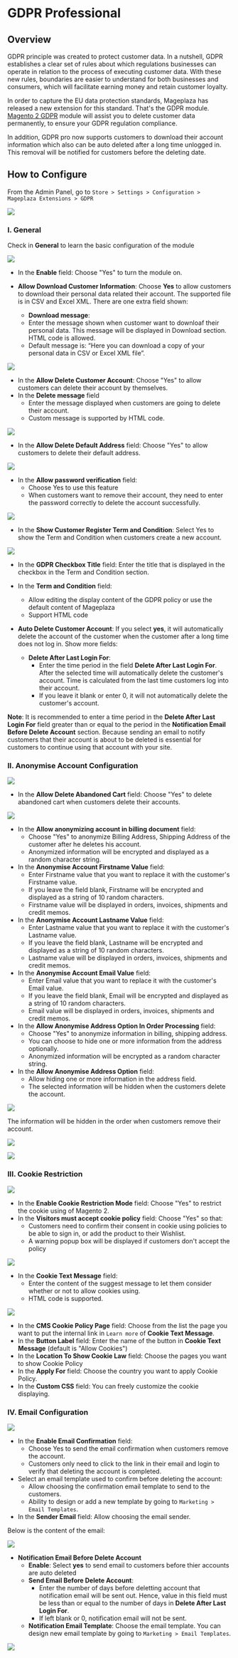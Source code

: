 # GDPR Professional

## Overview 
GDPR principle was created to protect customer data. In a nutshell, GDPR establishes a clear set of rules about which regulations businesses can operate in relation to the process of executing customer data. With these new rules, boundaries are easier to understand for both businesses and consumers, which will facilitate earning money and retain customer loyalty.

In order to capture the EU data protection standards, Mageplaza has released a new extension for this standard. That's the GDPR module. [Magento 2 GDPR](https://github.com/mageplaza/magento-2-gdpr) module will assist you to delete customer data permanently, to ensure your GDPR regulation compliance.

In addition, GDPR pro now supports customers to download their account information which also can be auto deleted after a long time unlogged in. This removal will be notified for customers before the deleting date. 

## How to Configure

From the Admin Panel, go to ``Store > Settings > Configuration > Mageplaza Extensions > GDPR``

![](https://i.imgur.com/aN4IQZu.png)

### I. General 
Check in **General** to learn the basic configuration of the module

![](https://i.imgur.com/heiaCzf.png)

* In the **Enable** field: Choose "Yes" to turn the module on.
* **Allow Download Customer Information**: Choose **Yes** to allow customers to download their personal data related their account. The supported file is in CSV and Excel XML. There are one extra field shown:

  * **Download message**: 
  * Enter the message shown when customer want to downloaf their personal data. This message will be displayed in Download section. HTML code is allowed.
  * Default message is: “Here you can download a copy of your personal data in CSV or Excel XML file”.

![](https://i.imgur.com/dSvs8eu.png)

* In the **Allow Delete Customer Account**: Choose "Yes" to allow customers can delete their account by themselves.
* In the **Delete message** field
  * Enter the message displayed when customers are going to delete their account.
  * Custom message is supported by HTML code.

![](https://i.imgur.com/SuWVlKw.png)

* In the **Allow Delete Default Address** field: Choose "Yes" to allow customers to delete their default address.

![](https://i.imgur.com/CccsEGQ.png)

* In the **Allow password verification** field:
  * Choose Yes to use this feature
  * When customers want to remove their account, they need to enter the password correctly to delete the account successfully.
  
![](https://i.imgur.com/SoTXGCv.png)

* In the **Show Customer Register Term and Condition**: Select Yes to show the Term and Condition when customers create a new account.

![](https://i.imgur.com/1zDzGns.png)

* In the **GDPR Checkbox Title** field: Enter the title that is displayed in the checkbox in the Term and Condition section.
* In the **Term and Condition** field: 
  * Allow editing the display content of the GDPR policy or use the default content of Mageplaza
  * Support HTML code
  
* **Auto Delete Customer Account**: If you select **yes**, it will automatically delete the account of the customer when the customer after a long time does not log in. Show more fields:
  * **Delete After Last Login For**:
    * Enter the time period in the field **Delete After Last Login For**. After the selected time will automatically delete the customer's account. Time is calculated from the last time customers log into their account.
    * If you leave it blank or enter 0, it will not automatically delete the customer's account.

**Note**: It is recommended to enter a time period in the **Delete After Last Login For** field greater than or equal to the period in the **Notification Email Before Delete Account** section. Because sending an email to notify customers that their account is about to be deleted is essential for customers to continue using that account with your site.

### II. Anonymise Account Configuration

![](https://i.imgur.com/OwqDIad.png)

* In the **Allow Delete Abandoned Cart** field: Choose "Yes" to delete abandoned cart when customers delete their accounts.

![](https://i.imgur.com/SvoWNOz.png)

* In the **Allow anonymizing account in billing document** field:
  * Choose "Yes" to anonymize Billing Address, Shipping Address of the customer after he deletes his account.
  * Anonymized information will be encrypted and displayed as a random character string.
* In the **Anonymise Account Firstname Value** field:
  * Enter Firstname value that you want to replace it with the customer's Firstname value.
  * If you leave the field blank, Firstname will be encrypted and displayed as a string of 10 random characters.
  * Firstname value will be displayed in orders, invoices, shipments and credit memos.
* In the **Anonymise Account Lastname Value** field:
  * Enter Lastname value that you want to replace it with the customer's Lastname value.
  * If you leave the field blank, Lastname will be encrypted and displayed as a string of 10 random characters.
  * Lastname value will be displayed in orders, invoices, shipments and credit memos.
* In the **Anonymise Account Email Value** field:
  * Enter Email value that you want to replace it with the customer's Email value.
  * If you leave the field blank, Email will be encrypted and displayed as a string of 10 random characters.
  * Email value will be displayed in orders, invoices, shipments and credit memos.
* In the **Allow Anonymise Address Option In Order Processing** field:
  * Choose "Yes" to anonymize information in billing, shipping address.
  * You can choose to hide one or more information from the address optionally.
  * Anonymized information will be encrypted as a random character string.
* In the **Allow Anonymise Address Option** field:
  * Allow hiding one or more information in the address field.
  * The selected information will be hidden when the customers delete the account.

![](https://i.imgur.com/V2khIOt.png)

The information will be hidden in the order when customers remove their account.
  
![](https://i.imgur.com/xrSpILH.png)

![](https://i.imgur.com/VksrRV5.png)

### III. Cookie Restriction

![](https://i.imgur.com/Xu06tpk.png)

* In the **Enable Cookie Restriction Mode** field: Choose "Yes" to restrict the cookie using of Magento 2.
* In the **Visitors must accept cookie policy** field: Choose "Yes" so that:
  * Customers need to confirm their consent in cookie using policies to be able to sign in, or add the product to their Wishlist.
  * A warning popup box will be displayed if customers don't accept the policy

![](https://i.imgur.com/59W32xi.png)

* In the **Cookie Text Message** field: 
  * Enter the content of the suggest message to let them consider whether or not to allow cookies using.
  * HTML code is supported.

![](https://i.imgur.com/VWOgSjp.png)

* In the **CMS Cookie Policy Page** field: Choose from the list the page you want to put the internal link in ``Learn more`` of **Cookie Text Message**.
* In the **Button Label** field: Enter the name of the button in **Cookie Text Message** (default is "Allow Cookies")
* In the **Location To Show Cookie Law** field: Choose the pages you want to show Cookie Policy
* In the **Apply For** field: Choose the country you want to apply Cookie Policy.
* In the **Custom CSS** field: You can freely customize the cookie displaying.

### IV. Email Configuration

![](https://i.imgur.com/9c4GFBQ.png)

* In the **Enable Email Confirmation** field:
  * Choose Yes to send the email confirmation when customers remove the account.
  * Customers only need to click to the link in their email and login to verify that deleting the account is completed.
* Select an email template used to confirm before deleting the account:
  * Allow choosing the confirmation email template to send to the customers.
  * Ability to design or add a new template by going to `Marketing > Email Templates`.
* In the **Sender Email** field: Allow choosing the email sender.

Below is the content of the email:

![](https://i.imgur.com/0uRTyAs.png)
  
* **Notification Email Before Delete Account**
  * **Enable**: Select **yes** to send email to customers before thier accounts are auto deleted 
  * **Send Email Before Delete Account**:
    * Enter the number of days before deletting account that notification email will be sent out. Hence, value in this field must be less than or equal to the number of days in **Delete After Last Login For**.
    * If left blank or 0, notification email will not be sent. 
  * **Notification Email Template**: Choose the email template. You can design new email template by going to `Marketing > Email Templates`.
  
![](https://i.imgur.com/Xy673CD.png)




